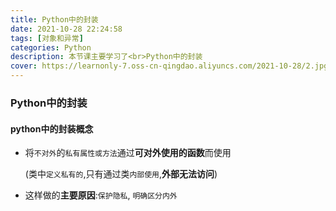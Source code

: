 ```yaml
---
title: Python中的封装
date: 2021-10-28 22:24:58
tags: [对象和异常]
categories: Python
description: 本节课主要学习了<br>Python中的封装
cover: https://learnonly-7.oss-cn-qingdao.aliyuncs.com/2021-10-28/2.jpg
---
```


### Python中的封装

#### python中的封装概念

- 将`不对外`的`私有属性或方法`通过**可对外使用的函数**而使用

  ​		(类中`定义私有的`,只有通过类`内部使用`,**外部无法访问**)

- 这样做的**主要原因**:`保护隐私`, `明确区分内外`

